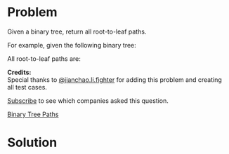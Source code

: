 
# Problem

Given a binary tree, return all root-to-leaf paths.

For example, given the following binary tree:

All root-to-leaf paths are:

**Credits:**  
Special thanks to
[@jianchao.li.fighter](https://leetcode.com/discuss/user/jianchao.li.fighter)
for adding this problem and creating all test cases.

[Subscribe](/subscribe/) to see which companies asked this question.



[Binary Tree Paths](https://leetcode.com/problems/binary-tree-paths)

# Solution



